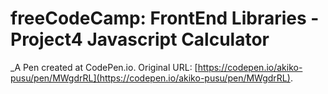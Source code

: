 # freeCodeCamp: FrontEnd Libraries - Project4 Javascript Calculator 
 _A Pen created at CodePen.io. Original URL: [https://codepen.io/akiko-pusu/pen/MWgdrRL](https://codepen.io/akiko-pusu/pen/MWgdrRL).

 